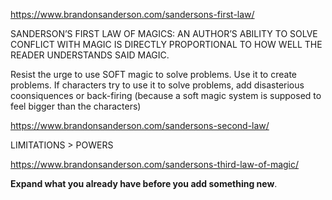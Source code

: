 https://www.brandonsanderson.com/sandersons-first-law/

SANDERSON’S FIRST LAW OF MAGICS: AN AUTHOR’S ABILITY TO SOLVE CONFLICT WITH MAGIC IS DIRECTLY PROPORTIONAL TO HOW WELL THE READER UNDERSTANDS SAID MAGIC.

Resist the urge to use SOFT magic to solve problems. Use it to create problems. If characters try to use it to solve problems, add disasterious coonsiquences or back-firing (because a soft magic system is supposed to feel bigger than the characters)

https://www.brandonsanderson.com/sandersons-second-law/

LIMITATIONS > POWERS

https://www.brandonsanderson.com/sandersons-third-law-of-magic/

**Expand what you already have before you add something new**.
